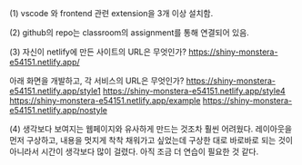 (1) vscode 와 frontend 관련 extension을 3개 이상 설치함.

(2) github의 repo는 classroom의 assignment를 통해 연결되어 있음.

(3) 자신이 netlify에 만든 사이트의 URL은 무엇인가?
https://shiny-monstera-e54151.netlify.app/

아래 화면을 개발하고, 각 서비스의 URL은 무엇인가?
https://shiny-monstera-e54151.netlify.app/style1
https://shiny-monstera-e54151.netlify.app/style4
https://shiny-monstera-e54151.netlify.app/example
https://shiny-monstera-e54151.netlify.app/nostyle

(4) 생각보다 보여지는 웹페이지와 유사하게 만드는 것조차 훨씬 어려웠다. 레이아웃을 먼저 구상하고, 내용을 멋지게 착착 채워가고 싶었는데 구상한 대로 바로바로 되는 것이 아니라서 시간이 생각보다 많이 걸렸다. 아직 조금 더 연습이 필요한 것 같다.